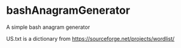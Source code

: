 # bashAnagramGenerator
A simple bash anagram generator

US.txt is a dictionary from https://sourceforge.net/projects/wordlist/
